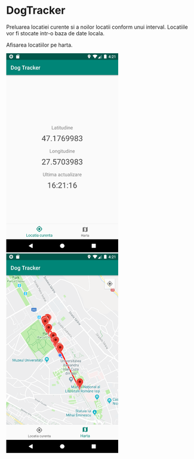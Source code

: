 # DogTracker
Preluarea locatiei curente si a noilor locatii conform unui interval. Locatiile vor fi stocate intr-o baza de date locala.

Afisarea locatiilor pe harta.


<img src="images/s1.png" width="300" />

<img src="images/s2.png" width="300" />
